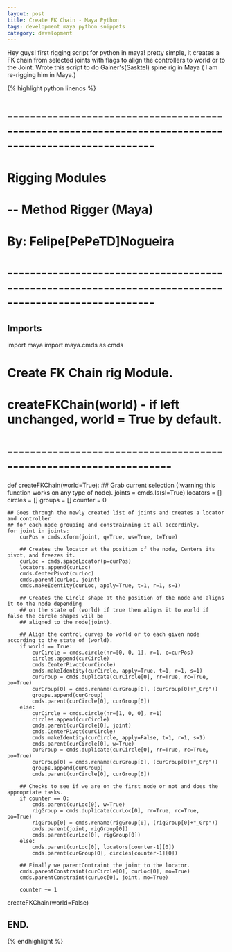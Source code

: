 ```yaml
---
layout: post
title: Create FK Chain - Maya Python
tags: development maya python snippets
category: development
---
```


Hey guys! first rigging script for python in maya! pretty simple, it creates a FK chain from selected joints with flags to align the controllers to world or to the Joint. Wrote this script to do Gainer's(Sasktel) spine rig in Maya ( I am re-rigging him in Maya.)

{% highlight python linenos %}
# ------------------------------------------------------------------------------------------------------
# Rigging Modules
# -- Method Rigger (Maya)
#
# By: Felipe[PePeTD]Nogueira
# ------------------------------------------------------------------------------------------------------

## Imports
import maya
import maya.cmds as cmds

# Create FK Chain rig Module.
# createFKChain(world) - if left unchanged, world = True by default.
# -------------------------------------------------------------------
def createFKChain(world=True):
    ## Grab current selection (!warning this function works on any type of node).
    joints = cmds.ls(sl=True)
    locators = []
    circles = []
    groups = []
    counter = 0

    ## Goes through the newly created list of joints and creates a locator and controller
    ## for each node grouping and constrainning it all accordinly.
    for joint in joints:
        curPos = cmds.xform(joint, q=True, ws=True, t=True)

        ## Creates the locator at the position of the node, Centers its pivot, and freezes it.
        curLoc = cmds.spaceLocator(p=curPos)
        locators.append(curLoc)
        cmds.CenterPivot(curLoc)
        cmds.parent(curLoc, joint)
        cmds.makeIdentity(curLoc, apply=True, t=1, r=1, s=1)

        ## Creates the Circle shape at the position of the node and aligns it to the node depending
        ## on the state of (world) if true then aligns it to world if false the circle shapes will be
        ## aligned to the node(joint).

        ## Align the control curves to world or to each given node according to the state of (world).
        if world == True:
            curCircle = cmds.circle(nr=[0, 0, 1], r=1, c=curPos)
            circles.append(curCircle)
            cmds.CenterPivot(curCircle)
            cmds.makeIdentity(curCircle, apply=True, t=1, r=1, s=1)
            curGroup = cmds.duplicate(curCircle[0], rr=True, rc=True, po=True)
            curGroup[0] = cmds.rename(curGroup[0], (curGroup[0]+"_Grp"))
            groups.append(curGroup)
            cmds.parent(curCircle[0], curGroup[0])
        else:
            curCircle = cmds.circle(nr=[1, 0, 0], r=1)
            circles.append(curCircle)
            cmds.parent(curCircle[0], joint)
            cmds.CenterPivot(curCircle)
            cmds.makeIdentity(curCircle, apply=False, t=1, r=1, s=1)
            cmds.parent(curCircle[0], w=True)
            curGroup = cmds.duplicate(curCircle[0], rr=True, rc=True, po=True)
            curGroup[0] = cmds.rename(curGroup[0], (curGroup[0]+"_Grp"))
            groups.append(curGroup)
            cmds.parent(curCircle[0], curGroup[0])

        ## Checks to see if we are on the first node or not and does the appropriate tasks.
        if counter == 0:
            cmds.parent(curLoc[0], w=True)
            rigGroup = cmds.duplicate(curLoc[0], rr=True, rc=True, po=True)
            rigGroup[0] = cmds.rename(rigGroup[0], (rigGroup[0]+"_Grp"))
            cmds.parent(joint, rigGroup[0])
            cmds.parent(curLoc[0], rigGroup[0])
        else:
            cmds.parent(curLoc[0], locators[counter-1][0])
            cmds.parent(curGroup[0], circles[counter-1][0])

        ## Finally we parentContraint the joint to the locator.
        cmds.parentConstraint(curCircle[0], curLoc[0], mo=True)
        cmds.parentConstraint(curLoc[0], joint, mo=True)

        counter += 1

createFKChain(world=False)
## END.
{% endhighlight %}
